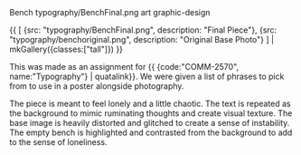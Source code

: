 <articlemeta>
    <name>Bench</name>
    <keyart>typography/BenchFinal.png</keyart>
    <tags>
        <tag>art</tag>
        <tag>graphic-design</tag>
    </tags>
</articlemeta>

{{ 
    [
        {src: "typography/BenchFinal.png", description: "Final Piece"},
        {src: "typography/benchoriginal.png", description: "Original Base Photo"}
    ] | mkGallery({classes:["tall"]})
}}

This was made as an assignment for {{ {code:"COMM-2570", name:"Typography"} | quatalink}}. We were given a list of phrases to pick from to use in a poster alongside photography. 

The piece is meant to feel lonely and a little chaotic. The text is repeated as the background to mimic ruminating thoughts and create visual texture. The base image is heavily distorted and glitched to create a sense of instability. The empty bench is highlighted and contrasted from the background to add to the sense of loneliness.